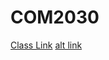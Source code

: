 # COM2030
[Class Link](http://vanhoesenj.github.io/data.html)
[alt link](https://www.google.com/url?sa=i&rct=j&q=&esrc=s&source=images&cd=&cad=rja&uact=8&ved=0ahUKEwj_l_mPmcvKAhWLsh4KHSBDCZQQjRwIBw&url=https%3A%2F%2Fwww.youtube.com%2Fwatch%3Fv%3DicqDxNab3Do&psig=AFQjCNH5NnKR0zkVV52z82fvuNg1s7SeEA&ust=1454025391471973)
